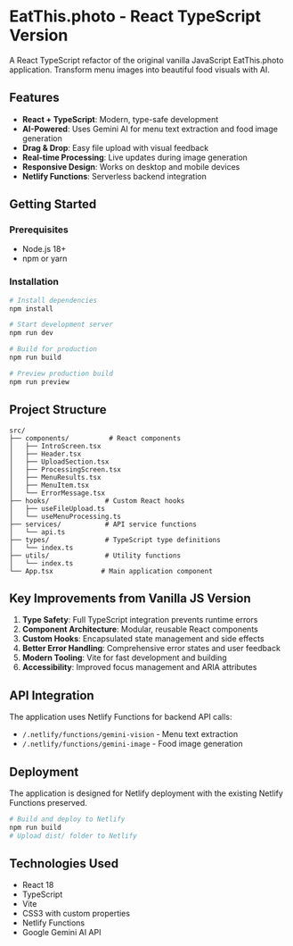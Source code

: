 # EatThis.photo - React TypeScript Version

A React TypeScript refactor of the original vanilla JavaScript EatThis.photo application. Transform menu images into beautiful food visuals with AI.

## Features

- **React + TypeScript**: Modern, type-safe development
- **AI-Powered**: Uses Gemini AI for menu text extraction and food image generation
- **Drag & Drop**: Easy file upload with visual feedback
- **Real-time Processing**: Live updates during image generation
- **Responsive Design**: Works on desktop and mobile devices
- **Netlify Functions**: Serverless backend integration

## Getting Started

### Prerequisites

- Node.js 18+ 
- npm or yarn

### Installation

```bash
# Install dependencies
npm install

# Start development server
npm run dev

# Build for production  
npm run build

# Preview production build
npm run preview
```

## Project Structure

```
src/
├── components/          # React components
│   ├── IntroScreen.tsx
│   ├── Header.tsx
│   ├── UploadSection.tsx
│   ├── ProcessingScreen.tsx
│   ├── MenuResults.tsx
│   ├── MenuItem.tsx
│   └── ErrorMessage.tsx
├── hooks/              # Custom React hooks
│   ├── useFileUpload.ts
│   └── useMenuProcessing.ts
├── services/           # API service functions
│   └── api.ts
├── types/              # TypeScript type definitions
│   └── index.ts
├── utils/              # Utility functions
│   └── index.ts
└── App.tsx            # Main application component
```

## Key Improvements from Vanilla JS Version

1. **Type Safety**: Full TypeScript integration prevents runtime errors
2. **Component Architecture**: Modular, reusable React components
3. **Custom Hooks**: Encapsulated state management and side effects
4. **Better Error Handling**: Comprehensive error states and user feedback
5. **Modern Tooling**: Vite for fast development and building
6. **Accessibility**: Improved focus management and ARIA attributes

## API Integration

The application uses Netlify Functions for backend API calls:

- `/.netlify/functions/gemini-vision` - Menu text extraction
- `/.netlify/functions/gemini-image` - Food image generation

## Deployment

The application is designed for Netlify deployment with the existing Netlify Functions preserved.

```bash
# Build and deploy to Netlify
npm run build
# Upload dist/ folder to Netlify
```

## Technologies Used

- React 18
- TypeScript
- Vite
- CSS3 with custom properties
- Netlify Functions
- Google Gemini AI API
